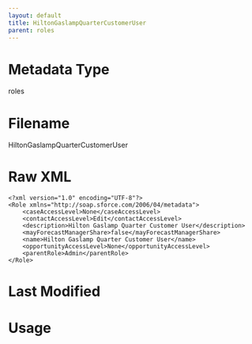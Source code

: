 ```yaml
---
layout: default
title: HiltonGaslampQuarterCustomerUser
parent: roles
---
```

# Metadata Type
roles


# Filename 
HiltonGaslampQuarterCustomerUser


# Raw XML
```
<?xml version="1.0" encoding="UTF-8"?>
<Role xmlns="http://soap.sforce.com/2006/04/metadata">
    <caseAccessLevel>None</caseAccessLevel>
    <contactAccessLevel>Edit</contactAccessLevel>
    <description>Hilton Gaslamp Quarter Customer User</description>
    <mayForecastManagerShare>false</mayForecastManagerShare>
    <name>Hilton Gaslamp Quarter Customer User</name>
    <opportunityAccessLevel>None</opportunityAccessLevel>
    <parentRole>Admin</parentRole>
</Role>
```


# Last Modified


# Usage
